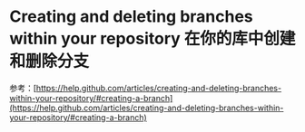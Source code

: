 Creating and deleting branches within your repository 在你的库中创建和删除分支
===========
 
参考：[https://help.github.com/articles/creating-and-deleting-branches-within-your-repository/#creating-a-branch](https://help.github.com/articles/creating-and-deleting-branches-within-your-repository/#creating-a-branch)
